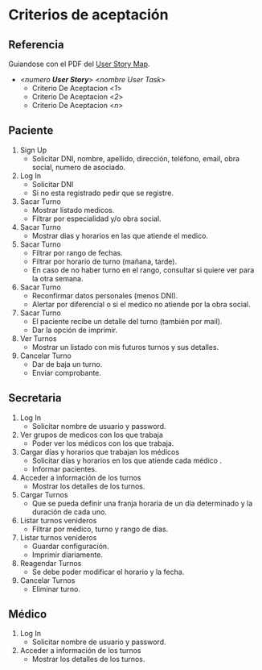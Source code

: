 # Criterios de aceptación

## Referencia
Guiandose con el PDF del [User Story Map](./usm.pdf).
- <*numero **User Story***> <*nombre User Task*>
    - Criterio De Aceptacion <*1*>
    - Criterio De Aceptacion <*2*>
    - Criterio De Aceptacion <*n*>

## Paciente
1. Sign Up
    - Solicitar DNI, nombre, apellido, dirección, teléfono, email, obra social, numero de asociado.
2. Log In
    - Solicitar DNI
    - Si no esta registrado pedir que se registre.
3. Sacar Turno
    - Mostrar listado medicos.
    - Filtrar por especialidad y/o obra social.
4. Sacar Turno
    - Mostrar dias y horarios en las que atiende el medico.
5. Sacar Turno
    - Filtrar por rango de fechas.
    - Filtrar por horario de turno (mañana, tarde).
    - En caso de no haber turno en el rango, consultar si quiere ver para la otra semana.
6. Sacar Turno
    - Reconfirmar datos personales (menos DNI).
    - Alertar por diferencial o si el medico no atiende por la obra social.
7. Sacar Turno
    - El paciente recibe un detalle del turno (también por mail).
    - Dar la opción de imprimir.
8. Ver Turnos
    - Mostrar un listado con mis futuros turnos y sus detalles.
9. Cancelar Turno
    - Dar de baja un turno.
    - Enviar comprobante.
## Secretaria
1. Log In
    - Solicitar nombre de usuario y password.
2. Ver grupos de medicos con los que trabaja
    - Poder ver los médicos con los que trabaja.
3. Cargar días y horarios que trabajan los médicos
    - Solicitar días y horarios en los que atiende cada médico .
    - Informar pacientes.
4. Acceder a información de los turnos
    - Mostrar los detalles de los turnos.
5. Cargar Turnos
    - Que se pueda definir una franja horaria de un día determinado y la duración de cada uno.
6. Listar turnos venideros
    - Filtrar por médico, turno y rango de días.
7. Listar turnos venideros
    - Guardar configuración.
    - Imprimir diariamente.
8. Reagendar Turnos
    - Se debe poder modificar el horario y la fecha.
9. Cancelar Turnos
    - Eliminar turno.
## Médico
1. Log In
    - Solicitar nombre de usuario y password.
2.  Acceder a información de los turnos
    - Mostrar los detalles de los turnos.